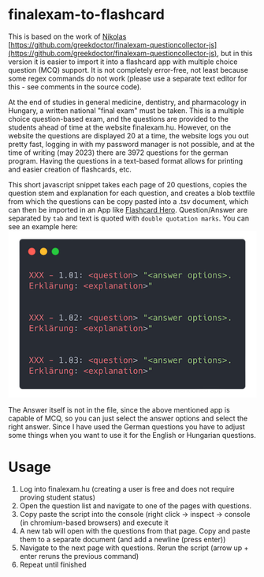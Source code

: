 # finalexam-to-flashcard

This is based on the work of [Nikolas](greek.doctor) [https://github.com/greekdoctor/finalexam-questioncollector-js](https://github.com/greekdoctor/finalexam-questioncollector-js), but in this version it is easier to import it into a flashcard app with multiple choice question (MCQ) support. It is not completely error-free, not least because some regex commands do not work (please use a separate text editor for this - see comments in the source code).

At the end of studies in general medicine, dentistry, and pharmacology in Hungary, a written national "final exam" must be taken. This is a multiple choice question-based exam, and the questions are provided to the students ahead of time at the website finalexam.hu. However, on the website the questions are displayed 20 at a time, the website logs you out pretty fast, logging in with my password manager is not possible, and at the time of writing (may 2023) there are 3972 questions for the german program. Having the questions in a text-based format allows for printing and easier creation of flashcards, etc.

This short javascript snippet takes each page of 20 questions, copies the question stem and explanation for each question, and creates a blob textfile from which the questions can be copy pasted into a .tsv document, which can then be imported in an App like [Flashcard Hero](http://flashcardhero.com). Question/Answer are separated by `tab` and text is quoted with `double quotation marks`. You can see an example here:
![carbon code example](https://github.com/justspacedog/finalexam-to-flashcard/raw/main/carbon.png)

The Answer itself is not in the file, since the above mentioned app is capable of MCQ, so you can just select the answer options and select the right answer. Since I have used the German questions you have to adjust some things when you want to use it for the English or Hungarian questions.

# Usage

1. Log into finalexam.hu (creating a user is free and does not require proving student status)
2. Open the question list and navigate to one of the pages with questions.
3. Copy paste the script into the console (right click -> inspect -> console (in chromium-based browsers) and execute it
4. A new tab will open with the questions from that page. Copy and paste them to a separate document (and add a newline (press enter))
5. Navigate to the next page with questions. Rerun the script (arrow up + enter reruns the previous command)
6. Repeat until finished
